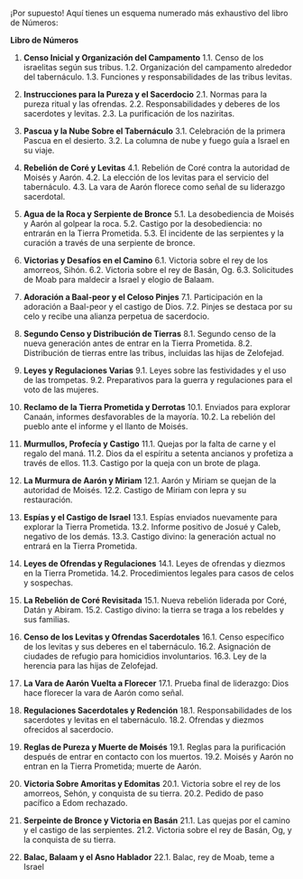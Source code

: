 ¡Por supuesto! Aquí tienes un esquema numerado más exhaustivo del libro de Números:

**Libro de Números**

1. **Censo Inicial y Organización del Campamento**
   1.1. Censo de los israelitas según sus tribus.
   1.2. Organización del campamento alrededor del tabernáculo.
   1.3. Funciones y responsabilidades de las tribus levitas.

2. **Instrucciones para la Pureza y el Sacerdocio**
   2.1. Normas para la pureza ritual y las ofrendas.
   2.2. Responsabilidades y deberes de los sacerdotes y levitas.
   2.3. La purificación de los naziritas.

3. **Pascua y la Nube Sobre el Tabernáculo**
   3.1. Celebración de la primera Pascua en el desierto.
   3.2. La columna de nube y fuego guía a Israel en su viaje.

4. **Rebelión de Coré y Levitas**
   4.1. Rebelión de Coré contra la autoridad de Moisés y Aarón.
   4.2. La elección de los levitas para el servicio del tabernáculo.
   4.3. La vara de Aarón florece como señal de su liderazgo sacerdotal.

5. **Agua de la Roca y Serpiente de Bronce**
   5.1. La desobediencia de Moisés y Aarón al golpear la roca.
   5.2. Castigo por la desobediencia: no entrarán en la Tierra Prometida.
   5.3. El incidente de las serpientes y la curación a través de una serpiente de bronce.

6. **Victorias y Desafíos en el Camino**
   6.1. Victoria sobre el rey de los amorreos, Sihón.
   6.2. Victoria sobre el rey de Basán, Og.
   6.3. Solicitudes de Moab para maldecir a Israel y elogio de Balaam.

7. **Adoración a Baal-peor y el Celoso Pinjes**
   7.1. Participación en la adoración a Baal-peor y el castigo de Dios.
   7.2. Pinjes se destaca por su celo y recibe una alianza perpetua de sacerdocio.

8. **Segundo Censo y Distribución de Tierras**
   8.1. Segundo censo de la nueva generación antes de entrar en la Tierra Prometida.
   8.2. Distribución de tierras entre las tribus, incluidas las hijas de Zelofejad.

9. **Leyes y Regulaciones Varias**
   9.1. Leyes sobre las festividades y el uso de las trompetas.
   9.2. Preparativos para la guerra y regulaciones para el voto de las mujeres.

10. **Reclamo de la Tierra Prometida y Derrotas**
   10.1. Enviados para explorar Canaán, informes desfavorables de la mayoría.
   10.2. La rebelión del pueblo ante el informe y el llanto de Moisés.

11. **Murmullos, Profecía y Castigo**
   11.1. Quejas por la falta de carne y el regalo del maná.
   11.2. Dios da el espíritu a setenta ancianos y profetiza a través de ellos.
   11.3. Castigo por la queja con un brote de plaga.

12. **La Murmura de Aarón y Miriam**
   12.1. Aarón y Miriam se quejan de la autoridad de Moisés.
   12.2. Castigo de Miriam con lepra y su restauración.

13. **Espías y el Castigo de Israel**
   13.1. Espías enviados nuevamente para explorar la Tierra Prometida.
   13.2. Informe positivo de Josué y Caleb, negativo de los demás.
   13.3. Castigo divino: la generación actual no entrará en la Tierra Prometida.

14. **Leyes de Ofrendas y Regulaciones**
   14.1. Leyes de ofrendas y diezmos en la Tierra Prometida.
   14.2. Procedimientos legales para casos de celos y sospechas.

15. **La Rebelión de Coré Revisitada**
   15.1. Nueva rebelión liderada por Coré, Datán y Abiram.
   15.2. Castigo divino: la tierra se traga a los rebeldes y sus familias.

16. **Censo de los Levitas y Ofrendas Sacerdotales**
   16.1. Censo específico de los levitas y sus deberes en el tabernáculo.
   16.2. Asignación de ciudades de refugio para homicidios involuntarios.
   16.3. Ley de la herencia para las hijas de Zelofejad.

17. **La Vara de Aarón Vuelta a Florecer**
   17.1. Prueba final de liderazgo: Dios hace florecer la vara de Aarón como señal.

18. **Regulaciones Sacerdotales y Redención**
   18.1. Responsabilidades de los sacerdotes y levitas en el tabernáculo.
   18.2. Ofrendas y diezmos ofrecidos al sacerdocio.

19. **Reglas de Pureza y Muerte de Moisés**
   19.1. Reglas para la purificación después de entrar en contacto con los muertos.
   19.2. Moisés y Aarón no entran en la Tierra Prometida; muerte de Aarón.

20. **Victoria Sobre Amoritas y Edomitas**
   20.1. Victoria sobre el rey de los amorreos, Sehón, y conquista de su tierra.
   20.2. Pedido de paso pacífico a Edom rechazado.

21. **Serpeinte de Bronce y Victoria en Basán**
   21.1. Las quejas por el camino y el castigo de las serpientes.
   21.2. Victoria sobre el rey de Basán, Og, y la conquista de su tierra.

22. **Balac, Balaam y el Asno Hablador**
   22.1. Balac, rey de Moab, teme a Israel